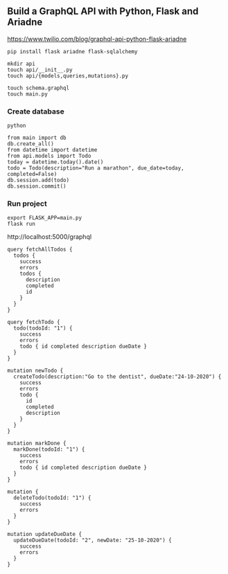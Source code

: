 ## Build a GraphQL API with Python, Flask and Ariadne

https://www.twilio.com/blog/graphql-api-python-flask-ariadne

```
pip install flask ariadne flask-sqlalchemy
```

```
mkdir api
touch api/__init__.py
touch api/{models,queries,mutations}.py

touch schema.graphql
touch main.py
```

### Create database

```
python

from main import db
db.create_all()
from datetime import datetime
from api.models import Todo
today = datetime.today().date()
todo = Todo(description="Run a marathon", due_date=today, completed=False)
db.session.add(todo)
db.session.commit()
```

### Run project

```
export FLASK_APP=main.py
flask run
```


http://localhost:5000/graphql

```
query fetchAllTodos {
  todos {
    success
    errors
    todos {
      description
      completed
      id
    }
  }
}
```

```
query fetchTodo {
  todo(todoId: "1") {
    success
    errors
    todo { id completed description dueDate }
  }
}
```

```
mutation newTodo {
  createTodo(description:"Go to the dentist", dueDate:"24-10-2020") {
    success
    errors
    todo {
      id
      completed
      description
    }
  }
}
```

```
mutation markDone {
  markDone(todoId: "1") {
    success
    errors
    todo { id completed description dueDate }
  }
}
```

```
mutation {
  deleteTodo(todoId: "1") {
    success
    errors
  }
}
```

```
mutation updateDueDate {
  updateDueDate(todoId: "2", newDate: "25-10-2020") {
    success
    errors
  }
}
```


